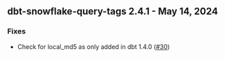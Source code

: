 ## dbt-snowflake-query-tags 2.4.1 - May 14, 2024

### Fixes

- Check for local_md5 as only added in dbt 1.4.0 ([#30](https://github.com/get-select/dbt-snowflake-query-tags/pull/30))


